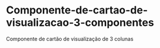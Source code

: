 # Componente-de-cartao-de-visualizacao-3-componentes
Componente de cartão de visualização de 3 colunas
